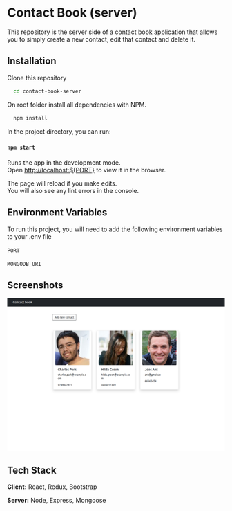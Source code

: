 # Contact Book (server)

This repository is the server side of a contact book application that allows you to simply create a new contact, edit that contact and delete it.


## Installation

Clone this repository

```bash
  cd contact-book-server
```
On root folder install all dependencies with NPM.
```bash
  npm install
```

In the project directory, you can run:

#### `npm start`

Runs the app in the development mode.\
Open [http://localhost:${PORT}](http://localhost:3000) to view it in the browser.

The page will reload if you make edits.\
You will also see any lint errors in the console.
## Environment Variables

To run this project, you will need to add the following environment variables to your .env file

`PORT`

`MONGODB_URI`


## Screenshots

![App Screenshot](./screenshots/contact-book_dashboard.png)


## Tech Stack

**Client:** React, Redux, Bootstrap

**Server:** Node, Express, Mongoose

